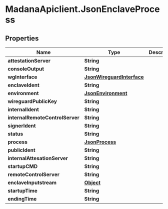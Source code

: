 # MadanaApiclient.JsonEnclaveProcess

## Properties

Name | Type | Description | Notes
------------ | ------------- | ------------- | -------------
**attestationServer** | **String** |  | [optional] 
**consoleOutput** | **String** |  | [optional] 
**wgInterface** | [**JsonWireguardInterface**](JsonWireguardInterface.md) |  | [optional] 
**enclaveIdent** | **String** |  | [optional] 
**environment** | [**JsonEnvironment**](JsonEnvironment.md) |  | [optional] 
**wireguardPublicKey** | **String** |  | [optional] 
**internalIdent** | **String** |  | [optional] 
**internalRemoteControlServer** | **String** |  | [optional] 
**signerIdent** | **String** |  | [optional] 
**status** | **String** |  | [optional] 
**process** | [**JsonProcess**](JsonProcess.md) |  | [optional] 
**publicIdent** | **String** |  | [optional] 
**internalAttesationServer** | **String** |  | [optional] 
**startupCMD** | **String** |  | [optional] 
**remoteControlServer** | **String** |  | [optional] 
**enclaveInputstream** | [**Object**](.md) |  | [optional] 
**startupTime** | **String** |  | [optional] 
**endingTime** | **String** |  | [optional] 


